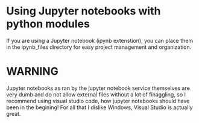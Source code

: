 # Using Jupyter notebooks with python modules
If you are using a Jupyter notebook (ipynb extenstion), you can place them in the ipynb_files directory for easy project management and organization.
# WARNING
Jupyter notebooks as ran by the jupyter notebook service themselves are very dumb and do not allow external files without a lot of finaggling, so I recommend using visual studio code, how jupyter notebooks should have been in the begining! For all that I dislike Windows, Visual Studio is actually great.
